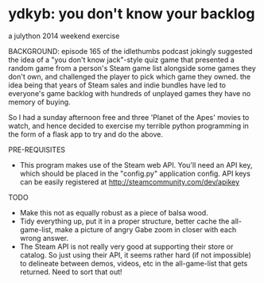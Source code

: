 ydkyb: you don't know your backlog
==================================
a julython 2014 weekend exercise

BACKGROUND:
episode 165 of the idlethumbs podcast jokingly suggested the idea of a "you don't know jack"-style quiz game that presented a random game from a person's Steam game list alongside some games they don't own, and challenged the player to pick which game they owned. the idea being that years of Steam sales and indie bundles have led to everyone's game backlog with hundreds of unplayed games they have no memory of buying.

So I had a sunday afternoon free and three 'Planet of the Apes' movies to watch, and hence decided to exercise my terrible python programming in the form of a flask app to try and do the above.

PRE-REQUISITES
 - This program makes use of the Steam web API. You'll need an API key, which should be placed in the "config.py" application config. API keys can be easily registered at http://steamcommunity.com/dev/apikey 

TODO
 - Make this not as equally robust as a piece of balsa wood.
 - Tidy everything up, put it in a proper structure, better cache the all-game-list, make a picture of angry Gabe zoom in closer with each wrong answer.
 - The Steam API is not really very good at supporting their store or catalog. So just using their API, it seems rather hard (if not impossible) to delineate between demos, videos, etc in the all-game-list that gets returned. Need to sort that out!
